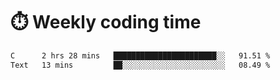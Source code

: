 
# :stopwatch: Weekly coding time
<!--START_SECTION:waka-->

```txt
C      2 hrs 28 mins   ███████████████████████░░   91.51 %
Text   13 mins         ██░░░░░░░░░░░░░░░░░░░░░░░   08.49 %
```

<!--END_SECTION:waka-->


<!-- <p> <img src="https://github-readme-stats.vercel.app/api?username=cozgerest&show_icons=true&hide_border=false" />  </p> -->

